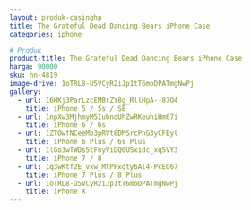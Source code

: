 ```yaml
---
layout: produk-casinghp
title: The Grateful Dead Dancing Bears iPhone Case
categories: iphone

# Produk
product-title: The Grateful Dead Dancing Bears iPhone Case
harga: 90000
sku: hn-4819
image-drive: 1oTRL8-U5VCyR2iJp1tT6moDPATmgNwPj
gallery:
  - url: 16HKj3ParLzcEMBrZY8g_RllHpA--87O4
    title: iPhone 5 / 5s / SE
  - url: 1npXw3MjhmyM5IubnqUhZwRKeuhiHm67i
    title: iPhone 6 / 6s
  - url: 1ZTOwfNCeeMb3pRVt8DMSrcPnG3yCFEyl
    title: iPhone 6 Plus / 6s Plus
  - url: 1lGo3wTWDs5tFnyViDQ0USxidc_xq5VY3
    title: iPhone 7 / 8
  - url: 1q3wKtf2E_vxw_MtPFxqty6Al4-PcEG67
    title: iPhone 7 Plus / 8 Plus
  - url: 1oTRL8-U5VCyR2iJp1tT6moDPATmgNwPj
    title: iPhone X
---
```

